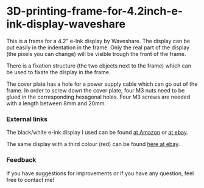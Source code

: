 # 3D-printing-frame-for-4.2inch-e-ink-display-waveshare

This is a frame for a 4.2" e-Ink display by Waveshare. The display can be put easily in the indentation in the frame. Only the real part of the display (the pixels you can change) will be visible trough the front of the frame. 

There is a fixation structure (the two objects next to the frame) which can be used to fixate the display in the frame. 

The cover plate has a hole for a power supply cable which can go out of the frame. In order to screw down the cover plate, four M3 nuts need to be glued in the corresponding hexagonal holes. Four M3 screws are needed with a length between 8mm and 20mm.



### External links

The black/white e-ink display I used can be found [at Amazon](https://www.amazon.com/dp/B07VBW1LHF/) or [at ebay](https://www.ebay.de/itm/254105830608).

The same display with a third colour (red) can be found [here at ebay](https://www.ebay.de/itm/254320212310).



### Feedback

If you have suggestions for improvements or if you have any question, feel free to contact me!